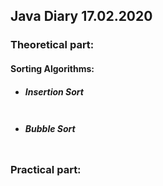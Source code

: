 ## Java Diary 17.02.2020

### Theoretical part:

#### Sorting Algorithms:

* ##### Insertion Sort

```

```

* ##### Bubble Sort

```

```
### Practical part:
